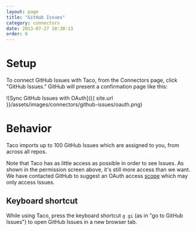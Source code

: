 ```yaml
---
layout: page
title: "GitHub Issues"
category: connectors
date: 2013-07-27 10:30:13
order: 6
---
```


# Setup

To connect GitHub Issues with Taco, from the Connectors page, click
"GitHub Issues." GitHub will present a confirmation page like this:

![Sync GitHub Issues with OAuth]({{ site.url }}/assets/images/connectors/github-issues/oauth.png)


# Behavior

Taco imports up to 100 GitHub Issues which are assigned to you, from
across all repos.

Note that Taco has as little access as possible in order to see Issues.
As shown in the permission screen above, it's still more access than we
want. We have contacted GitHub to suggest an OAuth access [scope](http://developer.github.com/v3/oauth/#scopes) 
which may only access Issues.

## Keyboard shortcut

While using Taco, press the keyboard shortcut `g gi` (as in "go to
GitHub Issues") to open GitHub Issues in a new browser tab.
